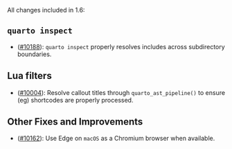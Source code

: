 All changes included in 1.6:

## `quarto inspect`

- ([#10188](https://github.com/quarto-dev/quarto-cli/issues/10188)): `quarto inspect` properly resolves includes across subdirectory boundaries.

## Lua filters

- ([#10004](https://github.com/quarto-dev/quarto-cli/issues/10004)): Resolve callout titles through `quarto_ast_pipeline()` to ensure (eg) shortcodes are properly processed.

## Other Fixes and Improvements

- ([#10162](https://github.com/quarto-dev/quarto-cli/issues/10162)): Use Edge on `macOS` as a Chromium browser when available.
